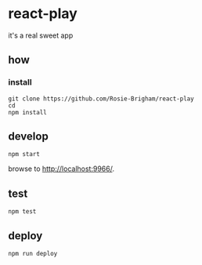 
# react-play

it's a real sweet app

## how

### install

```
git clone https://github.com/Rosie-Brigham/react-play
cd 
npm install
```

## develop

```
npm start
```

browse to <http://localhost:9966/>.

## test

```
npm test
```

## deploy

```
npm run deploy
```
